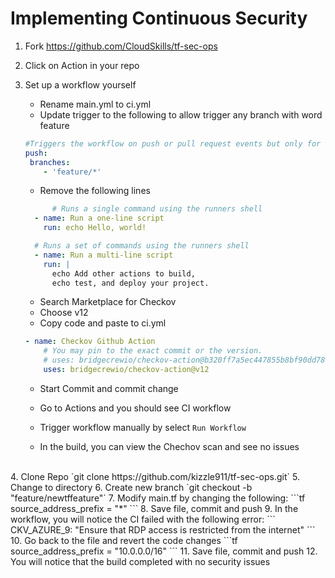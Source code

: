 # Implementing Continuous Security

1. Fork https://github.com/CloudSkills/tf-sec-ops
2. Click on Action in your repo
3. Set up a workflow yourself
    - Rename main.yml to ci.yml
    - Update trigger to the following to allow trigger any branch with word feature
    ```yaml
    #Triggers the workflow on push or pull request events but only for the main branch
    push:
     branches: 
        - 'feature/*'
    ```
    - Remove the following lines
    ```yaml
          # Runs a single command using the runners shell
      - name: Run a one-line script
        run: echo Hello, world!

      # Runs a set of commands using the runners shell
      - name: Run a multi-line script
        run: |
          echo Add other actions to build,
          echo test, and deploy your project.
    ```
    - Search Marketplace for Checkov
    - Choose v12
    - Copy code and paste to ci.yml
    ```yaml
    - name: Checkov Github Action
        # You may pin to the exact commit or the version.
        # uses: bridgecrewio/checkov-action@b320ff7a5ec447855b8bf90dd7891b4b222339cc
        uses: bridgecrewio/checkov-action@v12
    ```

    - Start Commit and commit change
    - Go to Actions and you should see CI workflow
    - Trigger workflow manually by select `Run Workflow`

    - In the build, you can view the Chechov scan and see no issues
<br>
4. Clone Repo `git clone https://github.com/kizzle911/tf-sec-ops.git`
5. Change to directory
6. Create new branch `git checkout -b "feature/newtffeature"`
7. Modify main.tf by changing the following:
```tf
source_address_prefix      = "*"
```
8. Save file, commit and push
9. In the workflow, you will notice the CI failed with the following error:
```
CKV_AZURE_9: "Ensure that RDP access is restricted from the internet"
```
10. Go back to the file and revert the code changes
```tf
source_address_prefix      = "10.0.0.0/16"
```
11. Save file, commit and push
12. You will notice that the build completed with no security issues